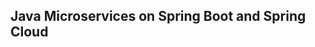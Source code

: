 Java Microservices on Spring Boot and Spring Cloud 
------------------------------------------------------------------